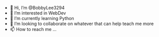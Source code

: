 - 👋 Hi, I’m @BobbyLee3294
- 👀 I’m interested in WebDev
- 🌱 I’m currently learning Python 
- 💞️ I’m looking to collaborate on whatever that can help teach me more
- 📫 How to reach me ...

<!---
BobbyLee3294/BobbyLee3294 is a ✨ special ✨ repository because its `README.md` (this file) appears on your GitHub profile.
You can click the Preview link to take a look at your changes.
--->

